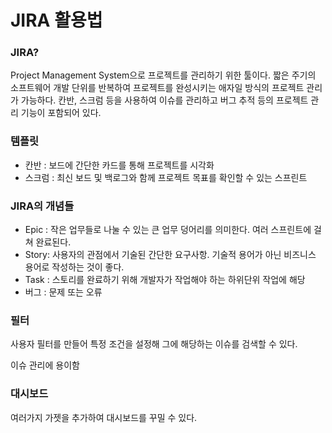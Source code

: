 # JIRA 활용법

### JIRA?

Project Management System으로 프로젝트를 관리하기 위한 툴이다. 짧은 주기의 소프트웨어 개발 단위를 반복하여 프로젝트를 완성시키는 애자일 방식의 프로젝트 관리가 가능하다. 칸반, 스크럼 등을 사용하여 이슈를 관리하고 버그 추적 등의 프로젝트 관리 기능이 포함되어 있다.



### 템플릿

- 칸반 : 보드에 간단한 카드를 통해 프로젝트를 시각화
- 스크럼 : 최신 보드 및 백로그와 함께 프로젝트 목표를 확인할 수 있는 스프린트



### JIRA의 개념들

- Epic : 작은 업무들로 나눌 수 있는 큰 업무 덩어리를 의미한다. 여러 스프린트에 걸쳐 완료된다.
- Story: 사용자의 관점에서 기술된 간단한 요구사항. 기술적 용어가 아닌 비즈니스 용어로 작성하는 것이 좋다.
- Task : 스토리를 완료하기 위해 개발자가 작업해야 하는 하위단위 작업에 해당
- 버그 : 문제 또는 오류



### 필터

사용자 필터를 만들어 특정 조건을 설정해 그에 해당하는 이슈를 검색할 수 있다.

이슈 관리에 용이함



### 대시보드

여러가지 가젯을 추가하여 대시보드를 꾸밀 수 있다. 